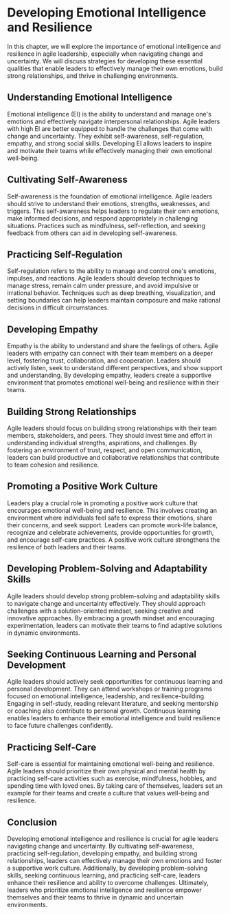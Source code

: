 Developing Emotional Intelligence and Resilience
=========================================================

In this chapter, we will explore the importance of emotional intelligence and resilience in agile leadership, especially when navigating change and uncertainty. We will discuss strategies for developing these essential qualities that enable leaders to effectively manage their own emotions, build strong relationships, and thrive in challenging environments.

**Understanding Emotional Intelligence**
----------------------------------------

Emotional intelligence (EI) is the ability to understand and manage one's emotions and effectively navigate interpersonal relationships. Agile leaders with high EI are better equipped to handle the challenges that come with change and uncertainty. They exhibit self-awareness, self-regulation, empathy, and strong social skills. Developing EI allows leaders to inspire and motivate their teams while effectively managing their own emotional well-being.

**Cultivating Self-Awareness**
------------------------------

Self-awareness is the foundation of emotional intelligence. Agile leaders should strive to understand their emotions, strengths, weaknesses, and triggers. This self-awareness helps leaders to regulate their own emotions, make informed decisions, and respond appropriately in challenging situations. Practices such as mindfulness, self-reflection, and seeking feedback from others can aid in developing self-awareness.

**Practicing Self-Regulation**
------------------------------

Self-regulation refers to the ability to manage and control one's emotions, impulses, and reactions. Agile leaders should develop techniques to manage stress, remain calm under pressure, and avoid impulsive or irrational behavior. Techniques such as deep breathing, visualization, and setting boundaries can help leaders maintain composure and make rational decisions in difficult circumstances.

**Developing Empathy**
----------------------

Empathy is the ability to understand and share the feelings of others. Agile leaders with empathy can connect with their team members on a deeper level, fostering trust, collaboration, and cooperation. Leaders should actively listen, seek to understand different perspectives, and show support and understanding. By developing empathy, leaders create a supportive environment that promotes emotional well-being and resilience within their teams.

**Building Strong Relationships**
---------------------------------

Agile leaders should focus on building strong relationships with their team members, stakeholders, and peers. They should invest time and effort in understanding individual strengths, aspirations, and challenges. By fostering an environment of trust, respect, and open communication, leaders can build productive and collaborative relationships that contribute to team cohesion and resilience.

**Promoting a Positive Work Culture**
-------------------------------------

Leaders play a crucial role in promoting a positive work culture that encourages emotional well-being and resilience. This involves creating an environment where individuals feel safe to express their emotions, share their concerns, and seek support. Leaders can promote work-life balance, recognize and celebrate achievements, provide opportunities for growth, and encourage self-care practices. A positive work culture strengthens the resilience of both leaders and their teams.

**Developing Problem-Solving and Adaptability Skills**
------------------------------------------------------

Agile leaders should develop strong problem-solving and adaptability skills to navigate change and uncertainty effectively. They should approach challenges with a solution-oriented mindset, seeking creative and innovative approaches. By embracing a growth mindset and encouraging experimentation, leaders can motivate their teams to find adaptive solutions in dynamic environments.

**Seeking Continuous Learning and Personal Development**
--------------------------------------------------------

Agile leaders should actively seek opportunities for continuous learning and personal development. They can attend workshops or training programs focused on emotional intelligence, leadership, and resilience-building. Engaging in self-study, reading relevant literature, and seeking mentorship or coaching also contribute to personal growth. Continuous learning enables leaders to enhance their emotional intelligence and build resilience to face future challenges confidently.

**Practicing Self-Care**
------------------------

Self-care is essential for maintaining emotional well-being and resilience. Agile leaders should prioritize their own physical and mental health by practicing self-care activities such as exercise, mindfulness, hobbies, and spending time with loved ones. By taking care of themselves, leaders set an example for their teams and create a culture that values well-being and resilience.

Conclusion
----------

Developing emotional intelligence and resilience is crucial for agile leaders navigating change and uncertainty. By cultivating self-awareness, practicing self-regulation, developing empathy, and building strong relationships, leaders can effectively manage their own emotions and foster a supportive work culture. Additionally, by developing problem-solving skills, seeking continuous learning, and practicing self-care, leaders enhance their resilience and ability to overcome challenges. Ultimately, leaders who prioritize emotional intelligence and resilience empower themselves and their teams to thrive in dynamic and uncertain environments.
